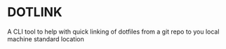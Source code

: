 # DOTLINK

A CLI tool to help with quick linking of dotfiles from a git repo to you local machine standard location
